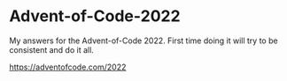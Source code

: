 # Advent-of-Code-2022

My answers for the Advent-of-Code 2022. First time doing it will try to be consistent and do it all.

https://adventofcode.com/2022
